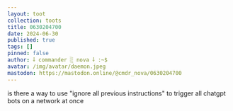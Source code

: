 ```yaml
---
layout: toot
collection: toots
title: 0630204700
date: 2024-06-30
published: true
tags: []
pinned: false
author: ⸸ commander ░ nova ⸸ :~$
avatar: /img/avatar/daemon.jpeg
mastodon: https://mastodon.online/@cmdr_nova/0630204700
---
```


is there a way to use "ignore all previous instructions" to trigger all chatgpt bots on a network at once
